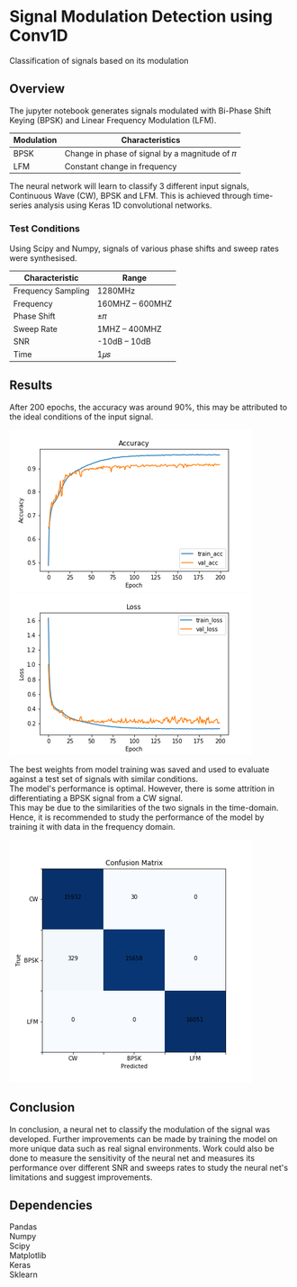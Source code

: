 # Signal Modulation Detection using Conv1D
 Classification of signals based on its modulation

## Overview
The jupyter notebook generates signals modulated with Bi-Phase Shift Keying (BPSK) and Linear Frequency Modulation (LFM). <br>

Modulation | Characteristics
-----------|-----------------
BPSK       |Change in phase of signal by a magnitude of 𝜋 
LFM        |Constant change in frequency

The neural network will learn to classify 3 different input signals, Continuous Wave (CW), BPSK and LFM.
This is achieved through time-series analysis using Keras 1D convolutional networks.  <br>

### Test Conditions
Using Scipy and Numpy, signals of various phase shifts and sweep rates were synthesised.

Characteristic               |Range
-----------------------------|------
Frequency Sampling           |1280MHz
Frequency                    |160MHZ – 600MHZ
Phase Shift                  |±𝜋
Sweep Rate                   |1MHZ – 400MHZ
SNR                          |-10dB – 10dB
Time                         |1𝜇𝑠

## Results
After 200 epochs, the accuracy was around 90%, this may be attributed to the ideal conditions of the input signal. <br>

![alt text](Accuracy.png "Accuracy of Neural Net") ![alt text](Loss.png "Is this loss?")

The best weights from model training was saved and used to evaluate against a test set of signals with similar conditions. <br>
The model's performance is optimal. However, there is some attrition in differentiating a BPSK signal from a CW signal. <br>
This may be due to the similarities of the two signals in the time-domain. Hence, it is recommended to study the performance of the model by training it with data in the frequency domain. <br> 

![alt text](Confusion-Matrix.png "Confusion matrix of model evaluation")

## Conclusion
In conclusion, a neural net to classify the modulation of the signal was developed.
Further improvements can be made by training the model on more unique data such as real signal environments.
Work could also be done to measure the sensitivity of the neural net and measures its performance over 
different SNR and sweeps rates to study the neural net's limitations and suggest improvements. <br>



## Dependencies
Pandas <br>
Numpy <br>
Scipy <br>
Matplotlib <br>
Keras <br>
Sklearn <br>

